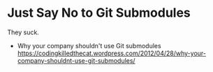 # Just Say No to Git Submodules

They suck.

* Why your company shouldn't use Git submodules   
  <https://codingkilledthecat.wordpress.com/2012/04/28/why-your-company-shouldnt-use-git-submodules/>
